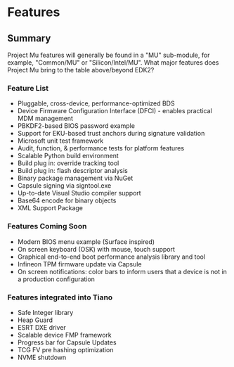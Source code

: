 # Features

## Summary

Project Mu features will generally be found in a "MU" sub-module, for example, "Common/MU" or "Silicon/Intel/MU".
What major features does Project Mu bring to the table above/beyond EDK2?

### Feature List

* Pluggable, cross-device, performance-optimized BDS
* Device Firmware Configuration Interface (DFCI) - enables practical MDM management
* PBKDF2-based BIOS password example
* Support for EKU-based trust anchors during signature validation
* Microsoft unit test framework
* Audit, function, & performance tests for platform features
* Scalable Python build environment
* Build plug in: override tracking tool
* Build plug in: flash descriptor analysis
* Binary package management via NuGet
* Capsule signing via signtool.exe
* Up-to-date Visual Studio compiler support
* Base64 encode for binary objects
* XML Support Package

### Features Coming Soon

* Modern BIOS menu example (Surface inspired)
* On screen keyboard (OSK) with mouse, touch support
* Graphical end-to-end boot performance analysis library and tool
* Infineon TPM firmware update via Capsule
* On screen notifications: color bars to inform users that a device is not in a production configuration

### Features integrated into Tiano

* Safe Integer library
* Heap Guard
* ESRT DXE driver
* Scalable device FMP framework
* Progress bar for Capsule Updates
* TCG FV pre hashing optimization
* NVME shutdown
